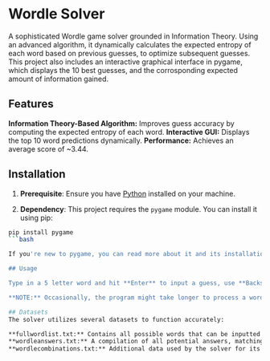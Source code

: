 # Wordle Solver

A sophisticated Wordle game solver grounded in Information Theory. Using an advanced algorithm, it dynamically calculates the expected entropy of each word based on previous guesses, to optimize subsequent guesses. This project also includes an interactive graphical interface in pygame, which displays the 10 best guesses, and the corrosponding expected amount of information gained.

## Features

**Information Theory-Based Algorithm:** Improves guess accuracy by computing the expected entropy of each word.
**Interactive GUI:** Displays the top 10 word predictions dynamically.
**Performance:** Achieves an average score of ~3.44.

## Installation

1. **Prerequisite**: Ensure you have [Python](https://www.python.org/downloads/) installed on your machine.

2. **Dependency**: This project requires the `pygame` module. You can install it using pip:

```bash
pip install pygame
```bash

If you're new to pygame, you can read more about it and its installation [here](https://www.pygame.org/wiki/GettingStarted).

## Usage

Type in a 5 letter word and hit **Enter** to input a guess, use **Backspace** to delete a letter. Invalid words will not be accepted. The best guesses ranked are listed on the right side of the screen.

**NOTE:** Occasionally, the program might take longer to process a word, this occurs in instances where the initial guess provides very little info. Please be patient and wait for the code to execute during such instances. I'm currently working on optimizing the code for future updates to reduce these delays.

## Datasets
The solver utilizes several datasets to function accurately:

**fullwordlist.txt:** Contains all possible words that can be inputted as guesses.
**wordleanswers.txt:** A compilation of all potential answers, matching the list used by The New York Times.
**wordlecombinations.txt:** Additional data used by the solver for its computations.
